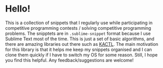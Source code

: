 # Hello!
This is a collection of snippets that I regularly use while participating in competitive programming contests / solving competitive programming problems.
The snipptets are in `.sublime-snippet` format because I use Sublime Text most of the time.
This is just a set of basic algorithms, and there are amazing libraries out there such as [KACTL](https://github.com/kth-competitive-programming/kactl/). The main motivation for this library is that it helps me keep my snippets organised and I can clone them quickly if I have to switch my OS for some reason.
Still, I hope you find this helpful. Any feedback/suggestions are welcome!